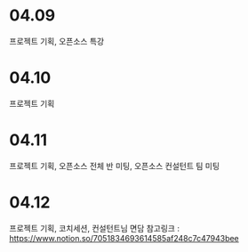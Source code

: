 # 04.09
프로젝트 기획, 오픈소스 특강

# 04.10 
프로젝트 기획

# 04.11
프로젝트 기획, 오픈소스 전체 반 미팅, 오픈소스 컨설턴트 팀 미팅

# 04.12 
프로젝트 기획, 코치세션, 컨설턴트님 면담 
참고링크 : https://www.notion.so/7051834693614585af248c7c47943bee
